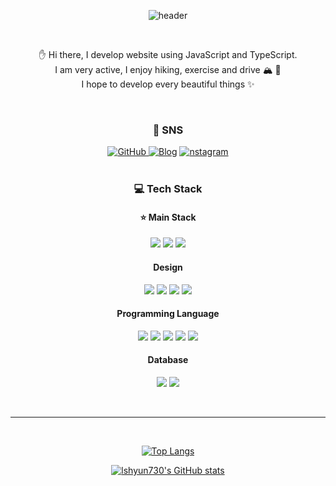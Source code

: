 <div align='center'>

![header](https://capsule-render.vercel.app/api?type=wave&color=FFD159&height=150&section=header&text=Welcome%20To%20My%20Github&fontSize=50&animation=scaleIn&&fontAlignY=60)


  <br>
  
✋ Hi there,
I develop website using JavaScript and TypeScript. <br>
I am very active, I enjoy hiking, exercise and drive 🏔 🚗 <br>
I hope to develop every beautiful things ✨ <br>
  
<br>
  
### 🎵 SNS

<a href = "https://github.com/lshyun730"><img alt="GitHub" src ="https://img.shields.io/badge/GitHub-181717.svg?&style=for-the-badge&logo=GitHub&logoColor=white"/>
</a> </a> <a href = "https://blog.naver.com/525gus"> <img alt="Blog" src ="https://img.shields.io/badge/Blog-04CF5C.svg?&style=for-the-badge&logo=Blogger&logoColor=white"/></a>
</a> </a> <a href = "https://www.instagram.com/sangdol.lim/"> <img alt="nstagram" src ="https://img.shields.io/badge/instagram-E4405F.svg?&style=for-the-badge&logo=instagram&logoColor=white"/></a>
<br><br>

### 💻 Tech Stack

#### ⭐ Main Stack

<img src="https://img.shields.io/badge/javascript-F7DF1E?style=for-the-badge&logo=javascript&logoColor=black"> <img src="https://img.shields.io/badge/typescript-3178C6?style=for-the-badge&logo=typescript&logoColor=white"> <img src="https://img.shields.io/badge/react-61DAFB?style=for-the-badge&logo=react&logoColor=black">


#### Design

<img src="https://img.shields.io/badge/Adobe XD-FF61F6?style=for-the-badge&logo=Adobe XD&logoColor=white"> <img src="https://img.shields.io/badge/Figma-F24E1E?style=for-the-badge&logo=Figma&logoColor=white"> <img src="https://img.shields.io/badge/Photoshop-31A8FF?style=for-the-badge&logo=Adobe Photoshop&logoColor=white"> <img src="https://img.shields.io/badge/Illustrator-FF9A00?style=for-the-badge&logo=Adobe Illustrator&logoColor=white">

#### Programming Language

<img src="https://img.shields.io/badge/html5-E34F26?style=for-the-badge&logo=html5&logoColor=white"> <img src="https://img.shields.io/badge/css-1572B6?style=for-the-badge&logo=css3&logoColor=white"> <img src="https://img.shields.io/badge/java-007396?style=for-the-badge&logo=java&logoColor=white"> <img src="https://img.shields.io/badge/spring-6DB33F?style=for-the-badge&logo=spring&logoColor=white"> <img src="https://img.shields.io/badge/python-3776AB?style=for-the-badge&logo=python&logoColor=white">

#### Database

<img src="https://img.shields.io/badge/oracle-F80000?style=for-the-badge&logo=oracle&logoColor=white"> <img src="https://img.shields.io/badge/mysql-4479A1?style=for-the-badge&logo=mysql&logoColor=white">

<br>
<hr>
<br>

[![Top Langs](https://github-readme-stats.vercel.app/api/top-langs/?username=anuraghazra&layout=compact)](https://github.com/lshyun730)

[![lshyun730's GitHub stats](https://github-readme-stats.vercel.app/api?username=lshyun730)](https://github.com/lshyun730)


</div>
